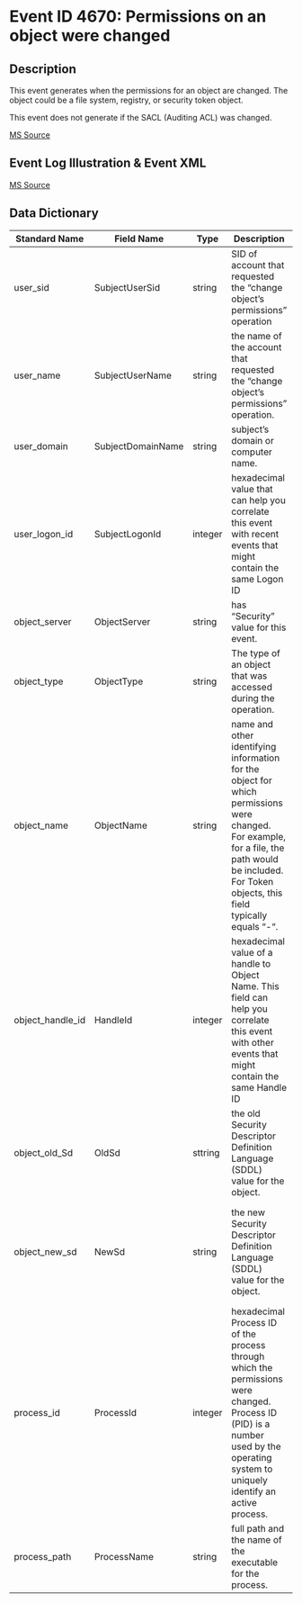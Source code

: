 # Event ID 4670: Permissions on an object were changed

## Description

This event generates when the permissions for an object are changed. The object could be a file system, registry, or security token object.

This event does not generate if the SACL (Auditing ACL) was changed.

[MS Source](https://github.com/MicrosoftDocs/windows-itpro-docs/blob/master/windows/security/threat-protection/auditing/event-4670.md)

## Event Log Illustration & Event XML

[MS Source](https://github.com/MicrosoftDocs/windows-itpro-docs/blob/master/windows/security/threat-protection/auditing/event-4670.md)

## Data Dictionary

|	Standard Name	| Field Name |	Type	|	Description	|	Sample Value	|
|	----------------	|	----------------	|	----------------	|	----------------	|	----------------	|
|	user_sid	|	SubjectUserSid	|	string	|	SID of account that requested the “change object’s permissions” operation	|	S-1-5-21-3457937927-2839227994-823803824-1104	|
|	user_name	|	SubjectUserName	|	string	|	the name of the account that requested the “change object’s permissions” operation.	|	dadmin	|
|	user_domain	|	SubjectDomainName	|	string	|	subject’s domain or computer name.	|	CONTOSO	|
|	user_logon_id	|	SubjectLogonId	|	integer	|	 hexadecimal value that can help you correlate this event with recent events that might contain the same Logon ID	|	0x43659	|
|	object_server	|	ObjectServer	|	string	|	has “Security” value for this event.	|	Security	|
|	object_type	|	ObjectType	|	string	|	The type of an object that was accessed during the operation.	|	File	|
|	object_name	|	ObjectName	|	string	|	name and other identifying information for the object for which permissions were changed. For example, for a file, the path would be included. For Token objects, this field typically equals “-“.	|	C:\\Documents\\netcat-1.11	|
|	object_handle_id	|	HandleId	|	integer	|	hexadecimal value of a handle to Object Name. This field can help you correlate this event with other events that might contain the same Handle ID	|	0x3f0	|
|	object_old_Sd	|	OldSd	|	sttring	|	the old Security Descriptor Definition Language (SDDL) value for the object.	|	D:AI(A;OICIID;FA;;;S-1-5-21-3457937927-2839227994-823803824-2104)(A;OICIID;FA;;;S-1-5-21-3457937927-2839227994-823803824-1104)(A;OICIID;FA;;;SY)(A;OICIID;FA;;;BA)	|
|	object_new_sd	|	NewSd	|	string	|	the new Security Descriptor Definition Language (SDDL) value for the object.	|	D:ARAI(A;OICI;FA;;;WD)(A;OICIID;FA;;;S-1-5-21-3457937927-2839227994-823803824-2104)(A;OICIID;FA;;;S-1-5-21-3457937927-2839227994-823803824-1104)(A;OICIID;FA;;;SY)(A;OICIID;FA;;;BA)	|
|	process_id	|	ProcessId	|	integer	|	hexadecimal Process ID of the process through which the permissions were changed. Process ID (PID) is a number used by the operating system to uniquely identify an active process. 	|	0xdb0	|
|	process_path	|	ProcessName	|	string	|	full path and the name of the executable for the process.	|	C:\\Windows\\System32\\dllhost.exe	|